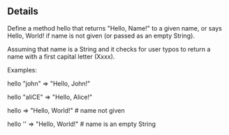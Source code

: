 ## Details

Define a method hello that returns "Hello, Name!" to a given name, or says Hello, World! if name is not given (or passed as an empty String).

Assuming that name is a String and it checks for user typos to return a name with a first capital letter (Xxxx).

Examples:

hello "john"   => "Hello, John!"

hello "aliCE"  => "Hello, Alice!"

hello          => "Hello, World!" # name not given

hello ''       => "Hello, World!" # name is an empty String
